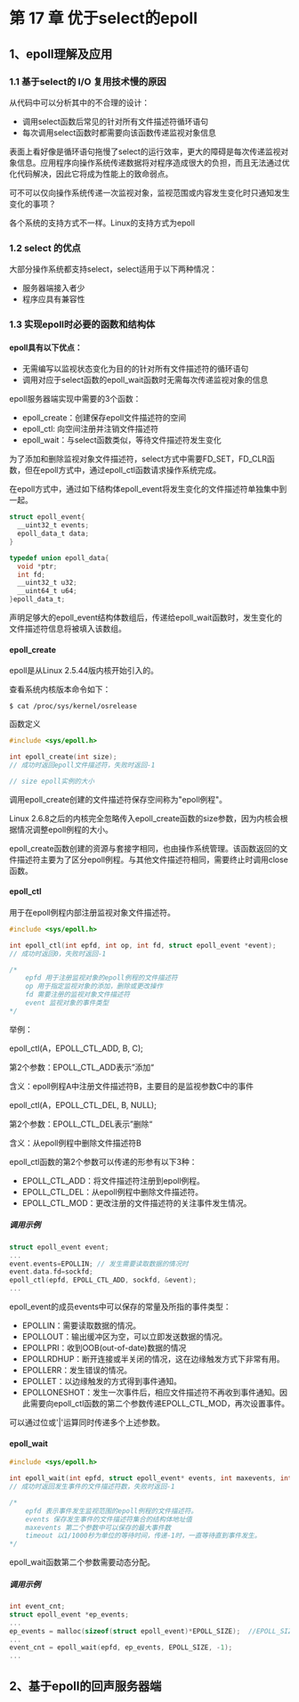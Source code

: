 # 第 17 章 优于select的epoll

## 1、epoll理解及应用

### 1.1 基于select的 I/O 复用技术慢的原因

从代码中可以分析其中的不合理的设计：

* 调用select函数后常见的针对所有文件描述符循环语句
* 每次调用select函数时都需要向该函数传递监视对象信息

表面上看好像是循环语句拖慢了select的运行效率，更大的障碍是每次传递监视对象信息。应用程序向操作系统传递数据将对程序造成很大的负担，而且无法通过优化代码解决，因此它将成为性能上的致命弱点。



可不可以仅向操作系统传递一次监视对象，监视范围或内容发生变化时只通知发生变化的事项？

各个系统的支持方式不一样。Linux的支持方式为epoll



### 1.2 select 的优点

大部分操作系统都支持select，select适用于以下两种情况：

* 服务器端接入者少
* 程序应具有兼容性



### 1.3 实现epoll时必要的函数和结构体

#### epoll具有以下优点：

* 无需编写以监视状态变化为目的的针对所有文件描述符的循环语句
* 调用对应于select函数的epoll_wait函数时无需每次传递监视对象的信息



epoll服务器端实现中需要的3个函数：

* epoll_create：创建保存epoll文件描述符的空间
* epoll_ctl: 向空间注册并注销文件描述符
* epoll_wait：与select函数类似，等待文件描述符发生变化



为了添加和删除监视对象文件描述符，select方式中需要FD_SET，FD_CLR函数，但在epoll方式中，通过epoll_ctl函数请求操作系统完成。



在epoll方式中，通过如下结构体epoll_event将发生变化的文件描述符单独集中到一起。

```c
struct epoll_event{
  __uint32_t events;
  epoll_data_t data;
}

typedef union epoll_data{
  void *ptr;
  int fd;
  __uint32_t u32;
  __uint64_t u64;
}epoll_data_t;
```



声明足够大的epoll_event结构体数组后，传递给epoll_wait函数时，发生变化的文件描述符信息将被填入该数组。



#### epoll_create

epoll是从Linux 2.5.44版内核开始引入的。

查看系统内核版本命令如下：

```shell
$ cat /proc/sys/kernel/osrelease
```



函数定义

```c
#include <sys/epoll.h>

int epoll_create(int size);
// 成功时返回epoll文件描述符，失败时返回-1

// size epoll实例的大小
```



调用epoll_create创建的文件描述符保存空间称为"epoll例程"。

Linux 2.6.8之后的内核完全忽略传入epoll_create函数的size参数，因为内核会根据情况调整epoll例程的大小。



epoll_create函数创建的资源与套接字相同，也由操作系统管理。该函数返回的文件描述符主要为了区分epoll例程。与其他文件描述符相同，需要终止时调用close函数。



#### epoll_ctl

用于在epoll例程内部注册监视对象文件描述符。

```c
#include <sys/epoll.h>

int epoll_ctl(int epfd, int op, int fd, struct epoll_event *event);
// 成功时返回0，失败时返回-1

/*
	epfd 用于注册监视对象的epoll例程的文件描述符
	op 用于指定监视对象的添加，删除或更改操作
	fd 需要注册的监视对象文件描述符
	event 监视对象的事件类型
*/
```



举例：

epoll_ctl(A，EPOLL_CTL_ADD, B, C);

第2个参数：EPOLL_CTL_ADD表示”添加“

含义：epoll例程A中注册文件描述符B，主要目的是监视参数C中的事件



epoll_ctl(A，EPOLL_CTL_DEL, B, NULL);

第2个参数：EPOLL_CTL_DEL表示”删除“

含义：从epoll例程中删除文件描述符B



epoll_ctl函数的第2个参数可以传递的形参有以下3种：

* EPOLL_CTL_ADD：将文件描述符注册到epoll例程。
* EPOLL_CTL_DEL：从epoll例程中删除文件描述符。
* EPOLL_CTL_MOD：更改注册的文件描述符的关注事件发生情况。



##### 调用示例

```c
struct epoll_event event;
...
event.events=EPOLLIN; // 发生需要读取数据的情况时
event.data.fd=sockfd;
epoll_ctl(epfd, EPOLL_CTL_ADD, sockfd, &event);
...
```



epoll_event的成员events中可以保存的常量及所指的事件类型：

* EPOLLIN：需要读取数据的情况。
* EPOLLOUT：输出缓冲区为空，可以立即发送数据的情况。
* EPOLLPRI：收到OOB(out-of-date)数据的情况
* EPOLLRDHUP：断开连接或半关闭的情况，这在边缘触发方式下非常有用。
* EPOLLERR：发生错误的情况。
* EPOLLET：以边缘触发的方式得到事件通知。
* EPOLLONESHOT：发生一次事件后，相应文件描述符不再收到事件通知。因此需要向epoll_ctl函数的第二个参数传递EPOLL_CTL_MOD，再次设置事件。

可以通过位或'|'运算同时传递多个上述参数。



#### epoll_wait 

```c
#include <sys/epoll.h>

int epoll_wait(int epfd, struct epoll_event* events, int maxevents, int timeout);
// 成功时返回发生事件的文件描述符数，失败时返回-1

/*
	epfd 表示事件发生监视范围的epoll例程的文件描述符。
	events 保存发生事件的文件描述符集合的结构体地址值
	maxevents 第二个参数中可以保存的最大事件数
	timeout 以1/1000秒为单位的等待时间，传递-1时，一直等待直到事件发生。
*/
```

epoll_wait函数第二个参数需要动态分配。

##### 调用示例

```c
int event_cnt;
struct epoll_event *ep_events;
...
ep_events = malloc(sizeof(struct epoll_event)*EPOLL_SIZE);  //EPOLL_SIZE是宏常量
...
event_cnt = epoll_wait(epfd, ep_events, EPOLL_SIZE, -1);
...

```



## 2、基于epoll的回声服务器端


